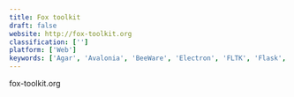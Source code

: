 ```yaml
---
title: Fox toolkit
draft: false 
website: http://fox-toolkit.org
classification: ['']
platform: ['Web']
keywords: ['Agar', 'Avalonia', 'BeeWare', 'Electron', 'FLTK', 'Flask', 'Flutter by Google', 'GTK', 'JUCE', 'JavaFX', 'Material-UI', 'Nana C Library', 'PortAudio', 'PySide', 'Qt', 'Qt Creator', 'chaquopy', 'wxSVG', 'wxWidgets']
---
```

fox-toolkit.org